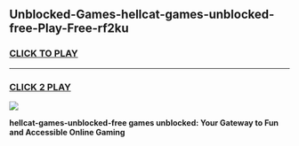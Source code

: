 
## Unblocked-Games-hellcat-games-unblocked-free-Play-Free-rf2ku
<h3>
<a href="https://premium76.site?title=hellcat-games-unblocked-free&ref=20A">CLICK TO PLAY</a></h3>
<hr>

<h3>
<a href="https://premium76.site?title=hellcat-games-unblocked-free&ref=20A">CLICK 2 PLAY</a>
  
</h3>

<a href="https://premium76.site?title=hellcat-games-unblocked-free&ref=20A"><img src="https://clearcache.store/games.png"></a>


**hellcat-games-unblocked-free games unblocked: Your Gateway to Fun and Accessible Online Gaming**
